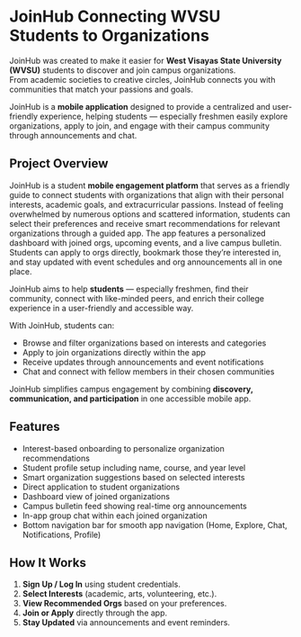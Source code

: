 # JoinHub Connecting WVSU Students to Organizations
JoinHub was created to make it easier for **West Visayas State University (WVSU)** students to discover and join campus organizations.  
From academic societies to creative circles, JoinHub connects you with communities that match your passions and goals.

JoinHub is a **mobile application** designed to provide a centralized and user-friendly experience, helping students — especially freshmen easily explore organizations, apply to join, and engage with their campus community through announcements and chat.

##  Project Overview

JoinHub is a student **mobile engagement platform** that serves as a friendly guide to connect students with organizations that align with their personal interests, academic goals, and extracurricular passions. Instead of feeling overwhelmed by numerous options and scattered information, students can select their preferences and receive smart recommendations for relevant organizations through a guided app. The app features a personalized dashboard with joined orgs, upcoming events, and a live campus bulletin. Students can apply to orgs directly, bookmark those they’re interested in, and stay updated with event schedules and org announcements all in one place. 

JoinHub aims to help **students** — especially freshmen, find their community, connect with like-minded peers, and enrich their college experience in a user-friendly and accessible way.

With JoinHub, students can:
- Browse and filter organizations based on interests and categories  
- Apply to join organizations directly within the app  
- Receive updates through announcements and event notifications  
- Chat and connect with fellow members in their chosen communities  

JoinHub simplifies campus engagement by combining **discovery, communication, and participation** in one accessible mobile app.

##  Features

- Interest-based onboarding to personalize organization recommendations
- Student profile setup including name, course, and year level
- Smart organization suggestions based on selected interests
- Direct application to student organizations
- Dashboard view of joined organizations
- Campus bulletin feed showing real-time org announcements
- In-app group chat within each joined organization
- Bottom navigation bar for smooth app navigation (Home, Explore, Chat, Notifications, Profile)

##  How It Works

1. **Sign Up / Log In** using student credentials.  
2. **Select Interests** (academic, arts, volunteering, etc.).  
3. **View Recommended Orgs** based on your preferences.  
4. **Join or Apply** directly through the app.  
5. **Stay Updated** via announcements and event reminders.  
